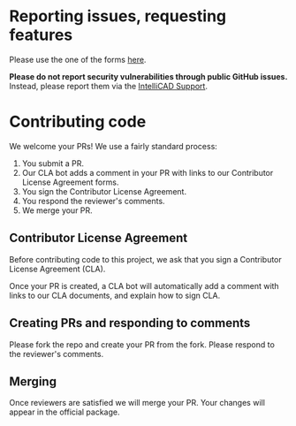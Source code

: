 
# Reporting issues, requesting features
Please use the one of the forms [here](../../issues/new/choose).

**Please do not report security vulnerabilities through public GitHub issues.** Instead, please report them via the [IntelliCAD Support](https://www.intellicad.org/support).

# Contributing code
We welcome your PRs! We use a fairly standard process:
1. You submit a PR.
2. Our CLA bot adds a comment in your PR with links to our Contributor License Agreement forms.
3. You sign the Contributor License Agreement.
4. You respond the reviewer's comments.
5. We merge your PR.

## Contributor License Agreement
Before contributing code to this project, we ask that you sign a Contributor License Agreement (CLA).

Once your PR is created, a CLA bot will automatically add a comment with links to our CLA documents, and explain how to sign CLA.

## Creating PRs and responding to comments
Please fork the repo and create your PR from the fork. Please respond to the reviewer's comments.

## Merging
Once reviewers are satisfied we will merge your PR. Your changes will appear in the official package.
